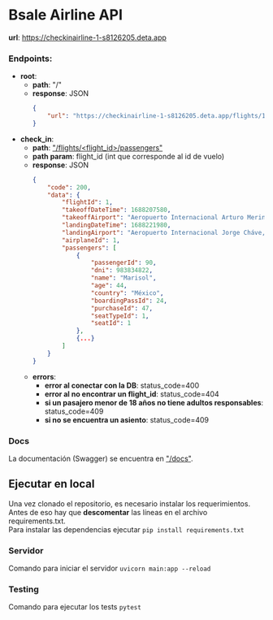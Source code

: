 # Bsale Airline API
**url**: https://checkinairline-1-s8126205.deta.app  
### Endpoints:
- **root**:
    - **path**: "/"  
    - **response**: JSON
        ```json
        {
            "url": "https://checkinairline-1-s8126205.deta.app/flights/1/passengers"
        }
        ```
- **check_in**:  
    - **path**: ["/flights/<flight_id>/passengers"](https://checkinairline-1-s8126205.deta.app/flights/1/passengers)  
    - **path param**: flight_id (int que corresponde al id de vuelo)  
    - **response**: JSON  
        ```json
        {
            "code": 200,
            "data": {
                "flightId": 1,
                "takeoffDateTime": 1688207580,
                "takeoffAirport": "Aeropuerto Internacional Arturo Merino Benitez, Chile",
                "landingDateTime": 1688221980,
                "landingAirport": "Aeropuerto Internacional Jorge Cháve, Perú",
                "airplaneId": 1,
                "passengers": [
                    {
                        "passengerId": 90,
                        "dni": 983834822,
                        "name": "Marisol",
                        "age": 44,
                        "country": "México",
                        "boardingPassId": 24,
                        "purchaseId": 47,
                        "seatTypeId": 1,
                        "seatId": 1
                    },
                    {...}
                ]
            }
        }
        ```
    - **errors**:
        - **error al conectar con la DB**: status_code=400
        - **error al no encontrar un flight_id**: status_code=404
        - **si un pasajero menor de 18 años no tiene adultos responsables**: status_code=409
        - **si no se encuentra un asiento**: status_code=409
### Docs
La documentación (Swagger) se encuentra en ["/docs"](https://checkinairline-1-s8126205.deta.app/docs).  
## Ejecutar en local
Una vez clonado el repositorio, es necesario instalar los requerimientos. Antes de eso hay que **descomentar** las líneas en el archivo requirements.txt.  
Para instalar las dependencias ejecutar ```pip install requirements.txt```  
### Servidor
Comando para iniciar el servidor ```uvicorn main:app --reload```  
### Testing
Comando para ejecutar los tests ```pytest```  